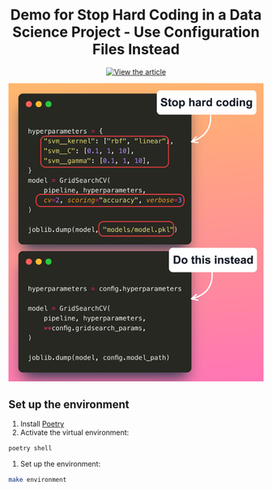 <div align="center">
<h1 align="center">
Demo for Stop Hard Coding in a Data Science Project - Use Configuration Files Instead
</h3>

[![View the article](https://img.shields.io/badge/Data%20Science%20Simplified-View%20Blog-red?logo=wordpress)](https://mathdatasimplified.com/stop-hard-coding-in-a-data-science-project-use-configuration-files-instead/)
  
![](image.png)

</div>

## Set up the environment

1. Install [Poetry](https://python-poetry.org/docs/#installation)
1. Activate the virtual environment:

```bash
poetry shell
```

1. Set up the environment:

```bash
make environment
```
